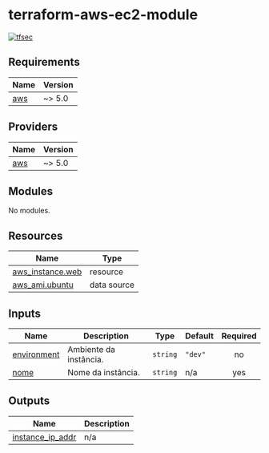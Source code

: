 # terraform-aws-ec2-module
[![tfsec](https://github.com/nataliagranato/terraform-aws-ec2-module/actions/workflows/tfsec.yml/badge.svg)](https://github.com/nataliagranato/terraform-aws-ec2-module/actions/workflows/tfsec.yml)
<!-- BEGIN_TF_DOCS -->
## Requirements

| Name | Version |
|------|---------|
| <a name="requirement_aws"></a> [aws](#requirement\_aws) | ~> 5.0 |

## Providers

| Name | Version |
|------|---------|
| <a name="provider_aws"></a> [aws](#provider\_aws) | ~> 5.0 |

## Modules

No modules.

## Resources

| Name | Type |
|------|------|
| [aws_instance.web](https://registry.terraform.io/providers/hashicorp/aws/latest/docs/resources/instance) | resource |
| [aws_ami.ubuntu](https://registry.terraform.io/providers/hashicorp/aws/latest/docs/data-sources/ami) | data source |

## Inputs

| Name | Description | Type | Default | Required |
|------|-------------|------|---------|:--------:|
| <a name="input_environment"></a> [environment](#input\_environment) | Ambiente da instância. | `string` | `"dev"` | no |
| <a name="input_nome"></a> [nome](#input\_nome) | Nome da instância. | `string` | n/a | yes |

## Outputs

| Name | Description |
|------|-------------|
| <a name="output_instance_ip_addr"></a> [instance\_ip\_addr](#output\_instance\_ip\_addr) | n/a |
<!-- END_TF_DOCS -->